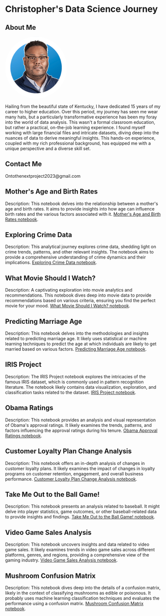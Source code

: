 # Christopher's Data Science Journey

<!-- About Me Section -->
<section id="about-me">
    <h2>About Me</h2>
    <img src="https://github.com/chsimpsonBU/FinalPortfolio/blob/84e9b3939a11221893f53d0c8a1dbe7fcb5e80dc/circle%20logo-PhotoRoom-PhotoRoom.png?raw=true" alt="Profile Photo" style="width:200px; border-radius: 50%;"><p>
        Hailing from the beautiful state of Kentucky, I have dedicated 15 years of my career to higher education. Over this period, my journey has seen me wear many hats, but a particularly transformative experience has been my foray into the world of data analysis. This wasn't a formal classroom education, but rather a practical, on-the-job learning experience. I found myself working with large financial files and intricate datasets, diving deep into the nuances of data to derive meaningful insights. This hands-on experience, coupled with my rich professional background, has equipped me with a unique perspective and a diverse skill set.
      </p>
</section>

<section id="Contact Me">
    <h2>Contact Me</h2>
  <p>
        Ontothenextproject2023@gmail.com
      </p>
</section>

<!-- Mother's Age and Birth Rates Section -->
<section id="mothers-age-birthrates">
    <h2>Mother's Age and Birth Rates</h2>
    <p>Description: This notebook delves into the relationship between a mother's age and birth rates. It aims to provide insights into how age can influence birth rates and the various factors associated with it.
       <a href="https://github.com/chsimpsonBU/FinalPortfolio/blob/130ada313aac33a57f350ce45c70c34e6c01a429/Week%207.ipynb">Mother's Age and Birth Rates notebook</a>.
    </p>
</section>
<!-- Exploring Crime Data Section -->
<section id="exploring-crime-data">
    <h2>Exploring Crime Data</h2>
    <p>Description: This analytical journey explores crime data, shedding light on crime trends, patterns, and other relevant insights. The notebook aims to provide a comprehensive understanding of crime dynamics and their implications.
       <a href="https://github.com/chsimpsonBU/FinalPortfolio/blob/130ada313aac33a57f350ce45c70c34e6c01a429/Week%203%264.ipynb">Exploring Crime Data notebook</a>.
    </p>
</section>

<!-- What Movie Should I Watch? Section -->
<section id="what-movie-should-i-watch">
    <h2>What Movie Should I Watch?</h2>
    <p>Description: A captivating exploration into movie analytics and recommendations. This notebook dives deep into movie data to provide recommendations based on various criteria, ensuring you find the perfect movie for your mood.
       <a href="https://github.com/chsimpsonBU/FinalPortfolio/blob/130ada313aac33a57f350ce45c70c34e6c01a429/Simpson630%20week10.2.ipynb">What Movie Should I Watch? notebook</a>.
    </p>
</section>


<!-- Predicting Marriage Age Section -->
<section id="predicting-marriage-age">
    <h2>Predicting Marriage Age</h2>
    <p>Description: This notebook delves into the methodologies and insights related to predicting marriage age. It likely uses statistical or machine learning techniques to predict the age at which individuals are likely to get married based on various factors.
       <a href="https://github.com/chsimpsonBU/FinalPortfolio/blob/130ada313aac33a57f350ce45c70c34e6c01a429/Week%2011.ipynb">Predicting Marriage Age notebook</a>.
    </p>
</section>

<!-- IRIS Project Section -->
<section id="iris-project">
    <h2>IRIS Project</h2>
    <p>Description: The IRIS Project notebook explores the intricacies of the famous IRIS dataset, which is commonly used in pattern recognition literature. The notebook likely contains data visualization, exploration, and classification tasks related to the dataset.
       <a href="https://github.com/chsimpsonBU/FinalPortfolio/blob/8aa295d295f7705cc07e6fcd84083dbef5f0cdde/550%20Week%202-checkpoint.ipynb">IRIS Project notebook</a>.
    </p>
</section>


<!-- Obama Ratings Section -->
<section id="obama-ratings">
    <h2>Obama Ratings</h2>
    <p>Description: This notebook provides an analysis and visual representation of Obama's approval ratings. It likely examines the trends, patterns, and factors influencing the approval ratings during his tenure.
       <a href="https://github.com/chsimpsonBU/FinalPortfolio/blob/a0b7f758677f85c21884255765a3f0a829638df5/Obama%20Approval%20Ratings%20Python.ipynb">Obama Approval Ratings notebook</a>.
    </p>
</section>

<!-- Customer Loyalty Plan Change Analysis Section -->
<section id="customer-loyalty">
    <h2>Customer Loyalty Plan Change Analysis</h2>
    <p>Description: This notebook offers an in-depth analysis of changes in customer loyalty plans. It likely examines the impact of changes in loyalty programs on customer retention, engagement, and overall business performance.
       <a href="https://github.com/chsimpsonBU/FinalPortfolio/blob/0112b63a5f68d079481b4eb2ab0e8ea24214724a/12.2%20Term%20Project.ipynb">Customer Loyalty Plan Change Analysis notebook</a>.
    </p>
</section>

<!-- Take Me Out to the Ball Game! Section -->
<section id="ball-game">
    <h2>Take Me Out to the Ball Game!</h2>
    <p>Description: This notebook presents an analysis related to baseball. It might delve into player statistics, game outcomes, or other baseball-related data to provide insights and findings.
       <a href="https://github.com/chsimpsonBU/FinalPortfolio/blob/58ff1a64c45ba4698d8b2cd3e625df4c29b80628/630%20week%203.ipynb">Take Me Out to the Ball Game! notebook</a>.
    </p>
</section>

<!-- Video Game Sales Analysis Section -->
<section id="video-game-sales">
    <h2>Video Game Sales Analysis</h2>
    <p>Description: This notebook uncovers insights and data related to video game sales. It likely examines trends in video game sales across different platforms, genres, and regions, providing a comprehensive view of the gaming industry.
       <a href="https://github.com/chsimpsonBU/FinalPortfolio/blob/a593b2a7f239ae2f1827181a678a94b3048b3372/DSC%20630%20Week%201.ipynb">Video Game Sales Analysis notebook</a>.
    </p>
</section>

<!-- Mushroom Confusion Matrix Section -->
<section id="mushroom-matrix">
    <h2>Mushroom Confusion Matrix</h2>
    <p>Description: This notebook dives deep into the details of a confusion matrix, likely in the context of classifying mushrooms as edible or poisonous. It probably uses machine learning classification techniques and evaluates the performance using a confusion matrix.
       <a href="https://github.com/chsimpsonBU/FinalPortfolio/blob/7110bfa6e563d06dd6b2fe1c57981c10a1417ea5/550Week7.ipynb">Mushroom Confusion Matrix notebook</a>.
    </p>
    <!-- Optionally, you can add more content or a brief description related to this project -->
</section>



